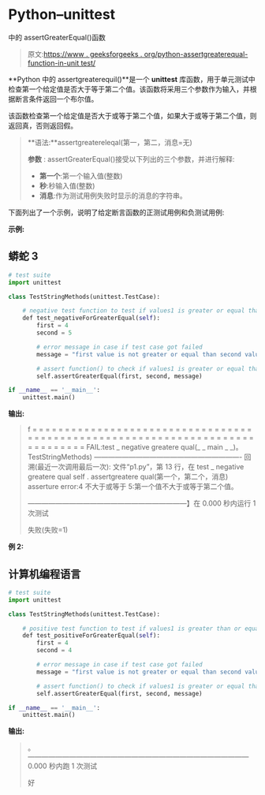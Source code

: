 # Python–unittest

中的 assertGreaterEqual()函数

> 原文:[https://www . geeksforgeeks . org/python-assertgreaterequal-function-in-unit test/](https://www.geeksforgeeks.org/python-assertgreaterequal-function-in-unittest/)

**Python 中的 assertgreaterequil()**是一个 **unittest** 库函数，用于单元测试中检查第一个给定值是否大于等于第二个值。该函数将采用三个参数作为输入，并根据断言条件返回一个布尔值。

该函数检查第一个给定值是否大于或等于第二个值，如果大于或等于第二个值，则返回真，否则返回假。

> **语法:**assertgreatereleqal(第一，第二，消息=无)
> 
> **参数** : assertGreaterEqual()接受以下列出的三个参数，并进行解释:
> 
> *   **第一个**:第一个输入值(整数)
> *   **秒**:秒输入值(整数)
> *   **消息**:作为测试用例失败时显示的消息的字符串。

下面列出了一个示例，说明了给定断言函数的正测试用例和负测试用例:

**示例:**

## 蟒蛇 3

```py
# test suite
import unittest

class TestStringMethods(unittest.TestCase):

    # negative test function to test if values1 is greater or equal than value2
    def test_negativeForGreaterEqual(self):
        first = 4
        second = 5

        # error message in case if test case got failed
        message = "first value is not greater or equal than second value."

        # assert function() to check if values1 is greater or equal than value2
        self.assertGreaterEqual(first, second, message)

if __name__ == '__main__':
    unittest.main()
```

**输出:**

> f
> = = = = = = = = = = = = = = = = = = = = = = = = = = = = = = = = = = = = = = = = = = = = = = = = = = = = = = = = = = = = = = = = = = = = = = = = = = = = = =
> FAIL:test _ negative greatere qual(_ _ main _ _)。TestStringMethods)
> —————————————————————-
> 回溯(最近一次调用最后一次):
> 文件“p1.py”，第 13 行，在 test _ negative greatere qual
> self . assertgreatere qual(第一个，第二个，消息)
> asserture error:4 不大于或等于 5:第一个值不大于或等于第二个值。
> 
> ———————————————————————】在 0.000 秒内运行 1 次测试
> 
> 失败(失败=1)

**例 2:**

## 计算机编程语言

```py
# test suite
import unittest

class TestStringMethods(unittest.TestCase):

    # positive test function to test if values1 is greater than or equal to value2
    def test_positiveForGreaterEqual(self):
        first = 4
        second = 4

        # error message in case if test case got failed
        message = "first value is not greater or equal than second value."

        # assert function() to check if values1 is greater or equal than value2
        self.assertGreaterEqual(first, second, message)

if __name__ == '__main__':
    unittest.main()
```

**输出:**

> 。
> ————————————————————————————————
> 0.000 秒内跑 1 次测试
> 
> 好